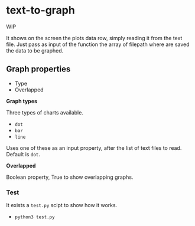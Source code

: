 # text-to-graph

WIP 

It shows on the screen the plots data row, simply reading it from the text file. Just pass as input of the function the array of filepath where are saved the data to be graphed. 

## Graph properties

- Type
- Overlapped

**Graph types**

Three types of charts available.
- `dot`
- `bar`
- `line`

Uses one of these as an input property, after the list of text files to read.
Default is `dot`.

**Overlapped**

Boolean property, True to show overlapping graphs.

### Test 

It exists a `test.py` scipt to show how it works. 

- `python3 test.py` 
